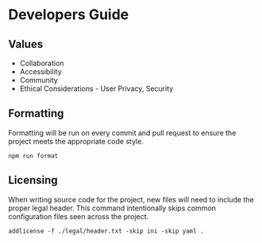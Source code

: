 # Developers Guide

## Values

<!-- todo: add some more content here... it's mostly just placeholder right now -->

- Collaboration
- Accessibility
- Community
- Ethical Considerations - User Privacy, Security

<!--
Some ChatGPT dribble...

> What are good engineering values to hold for open source projects

In open source projects, engineering values play a crucial role in fostering collaboration, innovation, and
sustainability. Here are some good engineering values to hold for open source projects:

Transparency: Make all aspects of the project visible, including code, discussions, decisions, and roadmaps.
              Transparency builds trust within the community and enables effective collaboration.

Collaboration: Encourage a culture of collaboration where contributors feel empowered to share ideas, provide feedback,
               and work together towards common goals. Foster a welcoming environment for newcomers to join and
               contribute.

Quality: Prioritize the quality of code, documentation, and user experience. Emphasize thorough testing, code reviews,
         and continuous integration to maintain high standards and ensure reliability.

Accessibility: Design and develop software that is accessible to a diverse audience, including people with disabilities.
               Strive to make user interfaces intuitive and inclusive, and provide comprehensive documentation to
               support all users.

Community: Foster a vibrant and inclusive community where everyone feels valued and respected. Encourage participation
           from individuals with diverse backgrounds, experiences, and perspectives.

Openness: Embrace openness in decision-making processes, governance structures, and licensing. Maintain open channels of
          communication and governance mechanisms that enable stakeholders to participate in shaping the direction of
          the project.

Sustainability: Ensure the long-term sustainability of the project by fostering a healthy ecosystem of contributors,
                users, and supporters. Establish clear project governance, maintain a roadmap for future development,
                and actively seek funding or support to sustain ongoing development efforts.

Adaptability: Be open to change and adaptation in response to evolving needs, technologies, and feedback from the
              community. Embrace new ideas and approaches that enhance the project's effectiveness and relevance.

Ethical Considerations: Consider the ethical implications of the project's technology and its potential impact on
                        society. Strive to develop software that respects user privacy, promotes security, and upholds
                        ethical principles.

Continuous Learning: Encourage continuous learning and professional development among contributors. Provide
                     opportunities for skill-building, knowledge sharing, and mentorship within the community.
-->

## Formatting

Formatting will be run on every commit and pull request to ensure the project meets the appropriate code style.

```shell
npm run format
```

## Licensing

When writing source code for the project, new files will need to include the proper legal header. This command
intentionally skips common configuration files seen across the project.

```shell
addlicense -f ./legal/header.txt -skip ini -skip yaml .
```
